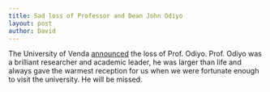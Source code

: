 ```yaml
---
title: Sad loss of Professor and Dean John Odiyo
layout: post
author: David
---
```


The University of Venda [announced](https://www.univen.ac.za/news/announcement-on-the-passing-of-the-former-dean-of-the-school-of-environmental-sciences-prof-john-ogony-odiyo/) the loss of Prof. Odiyo.  Prof. Odiyo was a brilliant researcher and academic leader, he was larger than life and always gave the warmest reception for us when we were fortunate enough to visit the university.  He will be missed.
